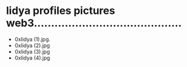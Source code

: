 # lidya profiles pictures web3...........................................
- 0xlidya (1).jpg.
- 0xlidya (2).jpg
- 0xlidya (3).jpg
- 0xlidya (4).jpg

